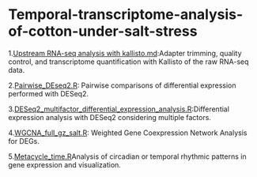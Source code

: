 # Temporal-transcriptome-analysis-of-cotton-under-salt-stress

1.[Upstream RNA-seq analysis with kallisto.md](./Upstream%20RNA-seq%20analysis%20with%20kallisto.md):Adapter trimming, quality control, and transcriptome quantification with Kallisto of the raw RNA-seq data.

2.[Pairwise_DEseq2.R](./Pairwise_DEseq2.R): Pairwise comparisons of differential expression performed with DESeq2.

3.[DESeq2_multifactor_differential_expression_analysis.R](./DESeq2_multifactor_differential_expression_analysis.R):Differential expression analysis with DESeq2 considering multiple factors.

4.[WGCNA_full_gz_salt.R](./WGCNA_full_gz_salt.R): Weighted Gene Coexpression Network Analysis for DEGs.

5.[Metacycle_time.R](./Metacycle_time.R)Analysis of circadian or temporal rhythmic patterns in gene expression and visualization.

